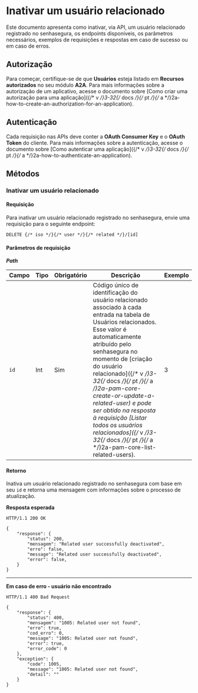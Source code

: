 # Inativar um usuário relacionado

Este documento apresenta como inativar, via API, um usuário relacionado registrado no senhasegura, os endpoints disponíveis, os parâmetros necessários, exemplos de requisições e respostas em caso de sucesso ou em caso de erros.

## Autorização

Para começar, certifique-se de que **Usuários** esteja listado em **Recursos autorizados** no seu módulo **A2A**.
Para mais informações sobre a autorização de um aplicativo, acesse o documento sobre [Como criar uma autorização para uma aplicação]({/* v */}3-32{/* docs */}{/* pt */}{/* a */}2a-how-to-create-an-authorization-for-an-application).

## Autenticação

Cada requisição nas APIs deve conter a **OAuth Consumer Key** e o **OAuth Token** do cliente.
Para mais informações sobre a autenticação, acesse o documento sobre [Como autenticar uma aplicação]({/* v */}3-32{/* docs */}{/* pt */}{/* a */}2a-how-to-authenticate-an-application).

## Métodos

### Inativar um usuário relacionado
#### Requisição

Para inativar um usuário relacionado registrado no senhasegura, envie uma requisição para o seguinte endpoint:

```
DELETE {/* iso */}{/* user */}{/* related */}/[id]
```
#### Parâmetros de requisição

***Path***

| Campo |Tipo |Obrigatório| Descrição | Exemplo |
| --- |---|--- | --- |  --- | 
|`id` | Int |Sim |Código único de identificação do usuário relacionado associado à cada entrada na tabela de Usuários relacionados. Esse valor é automaticamente atribuído pelo senhasegura no momento de [criação do usuário relacionado]({/* v */}3-32{/* docs */}{/* pt */}{/* a */}2a-pam-core-create-or-update-a-related-user) e pode ser obtido na resposta à requisição [Listar todos os usuários relacionados]({/* v */}3-32{/* docs */}{/* pt */}{/* a */}2a-pam-core-list-related-users).  | 3 |

#### Retorno



Inativa um usuário relacionado registrado no senhasegura com base em seu `id` e retorna uma mensagem com informações sobre o processo de atualização.

**Resposta esperada**

```
HTTP/1.1 200 OK
```

```
{
    "response": {
        "status": 200,
        "mensagem": "Related user successfully deactivated",
        "erro": false,
        "message": "Related user successfully deactivated",
        "error": false,
    }
}
```
---
**Em caso de erro - usuário não encontrado**

```
HTTP/1.1 400 Bad Request
```

```
{
    "response": {
        "status": 400,
        "mensagem": "1005: Related user not found",
        "erro": true,
        "cod_erro": 0,
        "message": "1005: Related user not found",
        "error": true,
        "error_code": 0
    },
    "exception": {
        "code": 1005,
        "message": "1005: Related user not found",
        "detail": ""
    }
}
```
